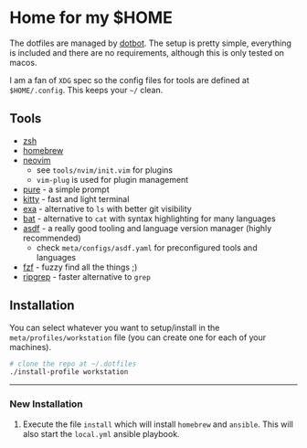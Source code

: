 # Home for my $HOME

The dotfiles are managed by [dotbot](https://github.com/anishathalye/dotbot). The setup is pretty simple, everything is included and there are no requirements, although this is only tested on macos.

I am a fan of `XDG` spec so the config files for tools are defined at `$HOME/.config`. This keeps your `~/` clean.

## Tools
- [zsh](https://www.zsh.org/)
- [homebrew](https://brew.sh/)
- [neovim](https://neovim.io/)
  - see `tools/nvim/init.vim` for plugins
  - `vim-plug` is used for plugin management
- [pure](https://github.com/sindresorhus/pure) - a simple prompt
- [kitty](https://sw.kovidgoyal.net/kitty/) - fast and light terminal
- [exa](https://github.com/ogham/exa) - alternative to `ls` with better git visibility
- [bat](https://github.com/sharkdp/bat) - alternative to `cat` with syntax highlighting for many languages
- [asdf](https://asdf-vm.com) - a really good tooling and language version manager (highly recommended)
  - check `meta/configs/asdf.yaml` for preconfigured tools and languages
- [fzf](https://github.com/junegunn/fzf) - fuzzy find all the things ;)
- [ripgrep](https://github.com/BurntSushi/ripgrep) - faster alternative to `grep`

## Installation
You can select whatever you want to setup/install in the `meta/profiles/workstation` file (you can create one for each of your machines).

```bash
# clone the repo at ~/.dotfiles
./install-profile workstation
```


---
### New Installation
1. Execute the file `install` which will install `homebrew` and `ansible`.
This will also start the `local.yml` ansible playbook.
